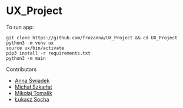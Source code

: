 # UX_Project

To run app:
```
git clone https://github.com/frozanna/UX_Project && cd UX_Project
python3 -m venv ux
source ux/bin/activate
pip3 install -r requirements.txt
python3 -m main
```

Contributors
- [Anna Świadek](https://github.com/frozanna)
- [Michał Szkarłat](https://github.com/mikiisz)
- [Mikołaj Tomalik](https://github.com/tomalikem)
- [Łukasz Socha](https://github.com/malysz)

